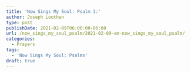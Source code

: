 ```yaml
---
title: 'Now Sings My Soul: Psalm 3:'
author: Joseph Louthan
type: post
publishDate: 2021-02-09T06:00:00-06:00
url: /now_sings_my_soul_psalm/2021-02-09-am-now_sings_my_soul_psalm/
categories:
  - Prayers
tags:
  - 'Now Sings My Soul: Psalms'
draft: true
---
```

<pre>
<div style="font-variant: small-caps;">

</div>

</pre>
